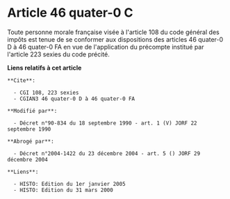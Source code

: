# Article 46 quater-0 C

Toute personne morale française visée à l'article 108 du code général des impôts est tenue de se conformer aux dispositions
des articles 46 quater-0 D à 46 quater-0 FA en vue de l'application du précompte institué par l'article 223 sexies du code
précité.

**Liens relatifs à cet article**

	**Cite**:

	  - CGI 108, 223 sexies
	  - CGIAN3 46 quater-0 D à 46 quater-0 FA

	**Modifié par**:

	  - Décret n°90-834 du 18 septembre 1990 - art. 1 (V) JORF 22 septembre 1990

	**Abrogé par**:

	  - Décret n°2004-1422 du 23 décembre 2004 - art. 5 () JORF 29 décembre 2004

	**Liens**:

	  - HISTO: Edition du 1er janvier 2005
	  - HISTO: Edition du 31 mars 2000
